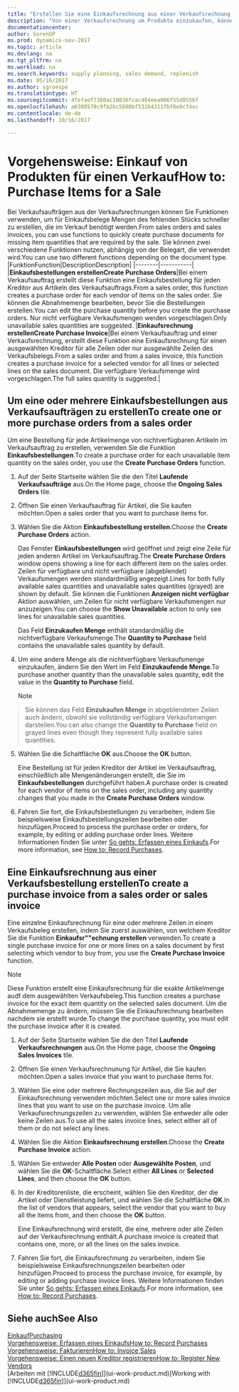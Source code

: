 ```yaml
---
title: "Erstellen Sie eine Einkaufsrechnung aus einer Verkaufsrechnung, um Artikel für einen Verkauf zu kaufen"
description: "Von einer Verkaufsrechnung um Produkte einzukaufen, können Sie eine Einkaufsrechnung für einen Kreditor oder Lieferanten einen erstellen."
documentationcenter: 
author: SorenGP
ms.prod: dynamics-nav-2017
ms.topic: article
ms.devlang: na
ms.tgt_pltfrm: na
ms.workload: na
ms.search.keywords: supply planning, sales demand, replenish
ms.date: 05/16/2017
ms.author: sgroespe
ms.translationtype: HT
ms.sourcegitcommit: 4fefaef7380ac10836fcac404eea006f55d8556f
ms.openlocfilehash: a6380570c9fb2bc5880bf531b4311fbf6e9cf4ec
ms.contentlocale: de-de
ms.lasthandoff: 10/16/2017

---
```

# <a name="how-to-purchase-items-for-a-sale"></a><span data-ttu-id="82aed-103">Vorgehensweise: Einkauf von Produkten für einen Verkauf</span><span class="sxs-lookup"><span data-stu-id="82aed-103">How to: Purchase Items for a Sale</span></span>
<span data-ttu-id="82aed-104">Bei Verkaufsaufträgen aus der Verkaufsrechnungen können Sie Funktionen verwenden, um für Einkaufsbelege Mengen des fehlenden Stücks schneller zu erstellen, die im Verkauf benötigt werden.</span><span class="sxs-lookup"><span data-stu-id="82aed-104">From sales orders and sales invoices, you can use functions to quickly create purchase documents for missing item quantities that are required by the sale.</span></span> <span data-ttu-id="82aed-105">Sie können zwei verschiedene Funktionen nutzen, abhängig von der Belegart, die verwendet wird.</span><span class="sxs-lookup"><span data-stu-id="82aed-105">You can use two different functions depending on the document type.</span></span>
|<span data-ttu-id="82aed-106">Funktion</span><span class="sxs-lookup"><span data-stu-id="82aed-106">Function</span></span>|<span data-ttu-id="82aed-107">Description</span><span class="sxs-lookup"><span data-stu-id="82aed-107">Description</span></span>|
|--------|-----------|
|<span data-ttu-id="82aed-108">**Einkaufsbestellungen erstellen**</span><span class="sxs-lookup"><span data-stu-id="82aed-108">**Create Purchase Orders**</span></span>|<span data-ttu-id="82aed-109">Bei einem Verkaufsauftrag erstellt diese Funktion eine Einkaufsbestellung für jeden Kreditor aus Artikeln des Verkaufsauftrags.</span><span class="sxs-lookup"><span data-stu-id="82aed-109">From a sales order, this function creates a purchase order for each vendor of items on the sales order.</span></span> <span data-ttu-id="82aed-110">Sie können die Abnahmemenge bearbeiten, bevor Sie die Bestellungen erstellen.</span><span class="sxs-lookup"><span data-stu-id="82aed-110">You can edit the purchase quantity before you create the purchase orders.</span></span> <span data-ttu-id="82aed-111">Nur nicht verfügbare Verkaufsmengen werden vorgeschlagen.</span><span class="sxs-lookup"><span data-stu-id="82aed-111">Only unavailable sales quantities are suggested.</span></span>
|<span data-ttu-id="82aed-112">**Einkaufsrechnung erstellen**</span><span class="sxs-lookup"><span data-stu-id="82aed-112">**Create Purchase Invoice**</span></span>|<span data-ttu-id="82aed-113">Bei einem Verkaufsauftrag und einer Verkaufsrechnung, erstellt diese Funktion eine Einkaufsrechnung für einen ausgewählten Kreditor für alle Zeilen oder nur ausgewählte Zeilen des Verkaufsbelegs.</span><span class="sxs-lookup"><span data-stu-id="82aed-113">From a sales order and from a sales invoice, this function creates a purchase invoice for a selected vendor for all lines or selected lines on the sales document.</span></span> <span data-ttu-id="82aed-114">Die verfügbare Verkaufsmenge wird vorgeschlagen.</span><span class="sxs-lookup"><span data-stu-id="82aed-114">The full sales quantity is suggested.</span></span>|

## <a name="to-create-one-or-more-purchase-orders-from-a-sales-order"></a><span data-ttu-id="82aed-115">Um eine oder mehrere Einkaufsbestellungen aus Verkaufsaufträgen zu erstellen</span><span class="sxs-lookup"><span data-stu-id="82aed-115">To create one or more purchase orders from a sales order</span></span>
<span data-ttu-id="82aed-116">Um eine Bestellung für jede Artikelmenge von nichtverfügbaren Artikeln im Verkaufsauftrag zu erstellen, verwenden Sie die Funktion **Einkaufsbestellungen**.</span><span class="sxs-lookup"><span data-stu-id="82aed-116">To create a purchase order for each unavailable item quantity on the sales order, you use the **Create Purchase Orders** function.</span></span>

1. <span data-ttu-id="82aed-117">Auf der Seite Startseite wählen Sie die den Titel **Laufende Verkaufsaufträge** aus.</span><span class="sxs-lookup"><span data-stu-id="82aed-117">On the Home page, choose the **Ongoing Sales Orders** tile.</span></span>
2. <span data-ttu-id="82aed-118">Öffnen Sie einen Verkaufsauftrag für Artikel, die Sie kaufen möchten.</span><span class="sxs-lookup"><span data-stu-id="82aed-118">Open a sales order that you want to purchase items for.</span></span>
3. <span data-ttu-id="82aed-119">Wählen Sie die Aktion **Einkaufsbestellung erstellen**.</span><span class="sxs-lookup"><span data-stu-id="82aed-119">Choose the **Create Purchase Orders** action.</span></span>

    <span data-ttu-id="82aed-120">Das Fenster **Einkaufsbestellungen** wird geöffnet und zeigt eine Zeile für jeden anderen Artikel im Verkaufsauftrag.</span><span class="sxs-lookup"><span data-stu-id="82aed-120">The **Create Purchase Orders** window opens showing a line for each different item on the sales order.</span></span> <span data-ttu-id="82aed-121">Zeilen für verfügbare und nicht verfügbare (abgeblendet) Verkaufsmengen werden standardmäßig angezeigt.</span><span class="sxs-lookup"><span data-stu-id="82aed-121">Lines for both fully available sales quantities and unavailable sales quantities (grayed) are shown by default.</span></span> <span data-ttu-id="82aed-122">Sie können die Funktionen **Anzeigen nicht verfügbar** Aktion auswählen, um Zeilen für nicht verfügbare Verkaufsmengen nur anzuzeigen.</span><span class="sxs-lookup"><span data-stu-id="82aed-122">You can choose the **Show Unavailable** action to only see lines for unavailable sales quantities.</span></span>

    <span data-ttu-id="82aed-123">Das Feld **Einzukaufen Menge** enthält standardmäßig die nichtverfügbare Verkaufsmenge.</span><span class="sxs-lookup"><span data-stu-id="82aed-123">The **Quantity to Purchase** field contains the unavailable sales quantity by default.</span></span>
4. <span data-ttu-id="82aed-124">Um eine andere Menge als die nichtverfügbare Verkaufsmenge einzukaufen, ändern Sie den Wert im Feld **Einzukaufende Menge**.</span><span class="sxs-lookup"><span data-stu-id="82aed-124">To purchase another quantity than the unavailable sales quantity, edit the value in the **Quantity to Purchase** field.</span></span>

    > [!NOTE]  
>   <span data-ttu-id="82aed-125">Sie können das Feld **Einzukaufen Menge** in abgeblendeten Zeilen auch ändern, obwohl sie vollständig verfügbare Verkaufsmengen darstellen.</span><span class="sxs-lookup"><span data-stu-id="82aed-125">You can also change the **Quantity to Purchase** field on grayed lines even though they represent fully available sales quantities.</span></span>
5. <span data-ttu-id="82aed-126">Wählen Sie die Schaltfläche **OK** aus.</span><span class="sxs-lookup"><span data-stu-id="82aed-126">Choose the **OK** button.</span></span>

    <span data-ttu-id="82aed-127">Eine Bestellung ist für jeden Kreditor der Artikel im Verkaufsauftrag, einschließlich alle Mengenänderungen erstellt, die Sie im **Einkaufsbestellungen** durchgeführt haben.</span><span class="sxs-lookup"><span data-stu-id="82aed-127">A purchase order is created for each vendor of items on the sales order, including any quantity changes that you made in the **Create Purchase Orders** window.</span></span>
7. <span data-ttu-id="82aed-128">Fahren Sie fort, die Einkaufsbestellungen zu verarbeiten, indem Sie beispielsweise Einkaufsbestellungszeilen bearbeiten oder hinzufügen.</span><span class="sxs-lookup"><span data-stu-id="82aed-128">Proceed to process the purchase order or orders, for example, by editing or adding purchase order lines.</span></span> <span data-ttu-id="82aed-129">Weitere Informationen finden Sie unter [So gehts: Erfassen eines Einkaufs](purchasing-how-record-purchases.md).</span><span class="sxs-lookup"><span data-stu-id="82aed-129">For more information, see [How to: Record Purchases](purchasing-how-record-purchases.md).</span></span>


## <a name="to-create-a-purchase-invoice-from-a-sales-order-or-sales-invoice"></a><span data-ttu-id="82aed-130">Eine Einkaufsrechnung aus einer Verkaufsbestellung erstellen</span><span class="sxs-lookup"><span data-stu-id="82aed-130">To create a purchase invoice from a sales order or sales invoice</span></span>
<span data-ttu-id="82aed-131">Eine einzelne Einkaufsrechnung für eine oder mehrere Zeilen in einem Verkaufsbeleg erstellen, indem Sie zuerst auswählen, von welchem Kreditor Sie die Funktion **Einkaufsr""echnung erstellen** verwenden.</span><span class="sxs-lookup"><span data-stu-id="82aed-131">To create a single purchase invoice for one or more lines on a sales document by first selecting which vendor to buy from, you use the **Create Purchase Invoice** function.</span></span>

> [!NOTE]  
>   <span data-ttu-id="82aed-132">Diese Funktion erstellt eine Einkaufsrechnung für die exakte Artikelmenge audf dem ausgewählten Verkaufsbeleg.</span><span class="sxs-lookup"><span data-stu-id="82aed-132">This function creates a purchase invoice for the exact item quantity on the selected sales document.</span></span> <span data-ttu-id="82aed-133">Um die Abnahmemenge zu ändern, müssen Sie die Einkaufsrechnung bearbeiten nachdem sie erstellt wurde.</span><span class="sxs-lookup"><span data-stu-id="82aed-133">To change the purchase quantity, you must edit the purchase invoice after it is created.</span></span>  

1. <span data-ttu-id="82aed-134">Auf der Seite Startseite wählen Sie die den Titel **Laufende Verkaufsrechnungen** aus.</span><span class="sxs-lookup"><span data-stu-id="82aed-134">On the Home page, choose the **Ongoing Sales Invoices** tile.</span></span>
2. <span data-ttu-id="82aed-135">Öffnen Sie einen Verkaufsrechnunung für Artikel, die Sie kaufen möchten.</span><span class="sxs-lookup"><span data-stu-id="82aed-135">Open a sales invoice that you want to purchase items for.</span></span>
3. <span data-ttu-id="82aed-136">Wählen Sie eine oder mehrere Rechnungszeilen aus, die Sie auf der Einkaufsrechnung verwenden möchten.</span><span class="sxs-lookup"><span data-stu-id="82aed-136">Select one or more sales invoice lines that you want to use on the purchase invoice.</span></span> <span data-ttu-id="82aed-137">Um alle Verkaufsrechnungszeilen zu verwenden, wählen Sie entweder alle oder keine Zeilen aus.</span><span class="sxs-lookup"><span data-stu-id="82aed-137">To use all the sales invoice lines, select either all of them or do not select any lines.</span></span>
4. <span data-ttu-id="82aed-138">Wählen Sie die Aktion **Einkaufsrechnung erstellen**.</span><span class="sxs-lookup"><span data-stu-id="82aed-138">Choose the **Create Purchase Invoice** action.</span></span>
5. <span data-ttu-id="82aed-139">Wählen Sie entweder **Alle Posten** oder **Ausgewählte Posten**, und wählen Sie die **OK**-Schaltfläche.</span><span class="sxs-lookup"><span data-stu-id="82aed-139">Select either **All Lines** or **Selected Lines**, and then choose the **OK** button.</span></span>  
6. <span data-ttu-id="82aed-140">In der Kreditorenliste, die erscheint, wählen Sie den Kreditor, der die Artikel oder Dienstleistung liefert, und wählen Sie die Schaltfläche **OK**.</span><span class="sxs-lookup"><span data-stu-id="82aed-140">In the list of vendors that appears, select the vendor that you want to buy all the items from, and then choose the **OK** button.</span></span>

    <span data-ttu-id="82aed-141">Eine Einkaufsrechnung wird erstellt, die eine, mehrere oder alle Zeilen auf der Verkaufsrechnung enthält.</span><span class="sxs-lookup"><span data-stu-id="82aed-141">A purchase invoice is created that contains one, more, or all the lines on the sales invoice.</span></span>
7. <span data-ttu-id="82aed-142">Fahren Sie fort, die Einkaufsrechnung zu verarbeiten, indem Sie beispielsweise Einkaufsrechnungszeilen bearbeiten oder hinzufügen.</span><span class="sxs-lookup"><span data-stu-id="82aed-142">Proceed to process the purchase invoice, for example, by editing or adding purchase invoice lines.</span></span> <span data-ttu-id="82aed-143">Weitere Informationen finden Sie unter [So gehts: Erfassen eines Einkaufs](purchasing-how-record-purchases.md).</span><span class="sxs-lookup"><span data-stu-id="82aed-143">For more information, see [How to: Record Purchases](purchasing-how-record-purchases.md).</span></span>

## <a name="see-also"></a><span data-ttu-id="82aed-144">Siehe auch</span><span class="sxs-lookup"><span data-stu-id="82aed-144">See Also</span></span>
[<span data-ttu-id="82aed-145">Einkauf</span><span class="sxs-lookup"><span data-stu-id="82aed-145">Purchasing</span></span>](purchasing-manage-purchasing.md)  
[<span data-ttu-id="82aed-146">Vorgehensweise: Erfassen eines Einkaufs</span><span class="sxs-lookup"><span data-stu-id="82aed-146">How to: Record Purchases</span></span>](purchasing-how-record-purchases.md)  
[<span data-ttu-id="82aed-147">Vorgehensweise: Fakturieren</span><span class="sxs-lookup"><span data-stu-id="82aed-147">How to: Invoice Sales</span></span>](sales-how-invoice-sales.md)  
[<span data-ttu-id="82aed-148">Vorgehensweise: Einen neuen Kreditor registrieren</span><span class="sxs-lookup"><span data-stu-id="82aed-148">How to: Register New Vendors</span></span>](purchasing-how-register-new-vendors.md)  
<span data-ttu-id="82aed-149">[Arbeiten mit [!INCLUDE[d365fin](includes/d365fin_md.md)]](ui-work-product.md)</span><span class="sxs-lookup"><span data-stu-id="82aed-149">[Working with [!INCLUDE[d365fin](includes/d365fin_md.md)]](ui-work-product.md)</span></span>

